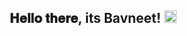 <div align="center">
<h2> 𝐇𝐞𝐥𝐥𝐨 𝐭𝐡𝐞𝐫𝐞, its Bavneet! <img src="[https://github.com/ABSphreak/ABSphreak/blob/master/gifs/Hi.gif](https://3.bp.blogspot.com/-fm0Cg5WFsy8/WF6YWJyUvuI/AAAAAAAFof0/nRsq3JLfwNwPqZA20fPDFAH8aOUFLH7nACLcB/s1600/AW356234_04.gif)" width="20"/></h2>
</div>

<!--
**itsbavneetkaur/itsbavneetkaur** is a ✨ _special_ ✨ repository because its `README.md` (this file) appears on your GitHub profile.

Here are some ideas to get you started:

- 🔭 I’m currently working on ...
- 🌱 I’m currently learning ...
- 👯 I’m looking to collaborate on ...
- 🤔 I’m looking for help with ...
- 💬 Ask me about ...
- 📫 How to reach me: ...
- 😄 Pronouns: ...
- ⚡ Fun fact: ...
-->

